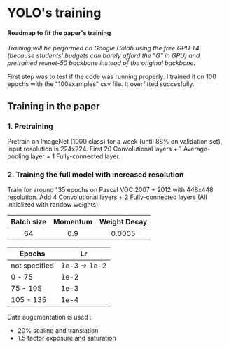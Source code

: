 # YOLO's training 
#### Roadmap to fit the paper's training 

*Training will be performed on Google Colab using the free GPU T4 (because students' budgets can barely afford the "G" in GPU) and pretrained resnet-50 backbone instead of the original backbone.*

First step was to test if the code was running properly. I trained it on 100 epochs with the "100examples" csv file. It overfitted succesfully.

## Training in the paper
### 1. Pretraining 
Pretrain on ImageNet (1000 class) for a week (until 88% on validation set), input resolution is 224x224.
First 20 Convolutional layers + 1 Average-pooling layer + 1 Fully-connected layer.

### 2. Training the full model with increased resolution
Train for around 135 epochs on Pascal VOC 2007 + 2012 with 448x448 resolution.
Add 4 Convolutional layers + 2 Fully-connected layers (All initialized with randow weights).

| Batch size | Momentum | Weight Decay |
|:----------:|:----------:|:----------:|
| 64 | 0.9 | 0.0005 | 

| Epochs | Lr |
|----------|----------|
| not specified | 1e-3 -> 1e-2 |
| 0 - 75 | 1e-2 |
| 75 - 105 | 1e-3 |
| 105 - 135 | 1e-4 |

Data augementation is used :
- 20% scaling and translation
- 1.5 factor exposure and saturation
